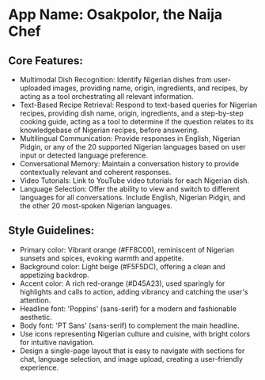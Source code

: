 # **App Name**: Osakpolor, the Naija Chef

## Core Features:

- Multimodal Dish Recognition: Identify Nigerian dishes from user-uploaded images, providing name, origin, ingredients, and recipes, by acting as a tool orchestrating all relevant information.
- Text-Based Recipe Retrieval: Respond to text-based queries for Nigerian recipes, providing dish name, origin, ingredients, and a step-by-step cooking guide, acting as a tool to determine if the question relates to its knowledgebase of Nigerian recipes, before answering.
- Multilingual Communication: Provide responses in English, Nigerian Pidgin, or any of the 20 supported Nigerian languages based on user input or detected language preference.
- Conversational Memory: Maintain a conversation history to provide contextually relevant and coherent responses.
- Video Tutorials: Link to YouTube video tutorials for each Nigerian dish.
- Language Selection: Offer the ability to view and switch to different languages for all conversations. Include English, Nigerian Pidgin, and the other 20 most-spoken Nigerian languages.

## Style Guidelines:

- Primary color: Vibrant orange (#FF8C00), reminiscent of Nigerian sunsets and spices, evoking warmth and appetite.
- Background color: Light beige (#F5F5DC), offering a clean and appetizing backdrop.
- Accent color: A rich red-orange (#D45A23), used sparingly for highlights and calls to action, adding vibrancy and catching the user's attention.
- Headline font: 'Poppins' (sans-serif) for a modern and fashionable aesthetic.
- Body font: 'PT Sans' (sans-serif) to complement the main headline.
- Use icons representing Nigerian culture and cuisine, with bright colors for intuitive navigation.
- Design a single-page layout that is easy to navigate with sections for chat, language selection, and image upload, creating a user-friendly experience.